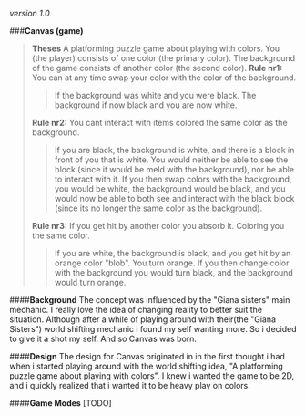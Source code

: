 _version 1.0_

###__Canvas (game)__
>__Theses__
>A platforming puzzle game about playing with colors.
>You (the player) consists of one color (the primary color).
>The background of the game consists of another color (the second color).
>__Rule nr1:__ You can at any time swap your color with the color of the background.
>>If the background was white and you were black.
>>The background if now black and you are now white.
>
>__Rule nr2:__ You cant interact with items colored the same color as the background. 
>>If you are black, the background is white, and there is a block in front of you that is white.
>>You would neither be able to see the block (since it would be meld with the background), nor be able to interact with it.
>>If you then swap colors with the background, you would be white, the background would be black, and you would now be able to both see and interact with the black block (since its no longer the same color as the background).
>
>__Rule nr3:__ If you get hit by another color you absorb it.  Coloring you the  same color.
>>If you are white, the background is black, and you get hit by an orange color "blob". You turn orange.
>>If you then change color with the background you would turn black, and the background would turn orange.

####__Background__
The concept was influenced by the "Giana sisters" main mechanic. 
I really love the idea of changing reality to better suit the situation.
Although after a while of playing around with their(the "Giana Sisters") world shifting mechanic i found my self wanting more.
So i decided to give it a shot my self.
And so Canvas was born.

####__Design__
The design for Canvas originated in in the first thought i had when i started playing around with the world shifting idea, "A platforming puzzle game about playing with colors".
I knew i wanted the game to be 2D, and i quickly realized that i wanted it to be heavy play on colors.

####__Game Modes__
[TODO]


